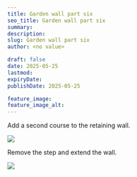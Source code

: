 ```yaml
---
title: Garden wall part six
seo_title: Garden wall part six
summary:
description:
slug: Garden wall part six
author: <no value>

draft: false
date: 2025-05-25
lastmod:
expiryDate:
publishDate: 2025-05-25

feature_image:
feature_image_alt:
---
```

Add a second course to the retaining wall.

![](/images/2239.jpeg )

Remove the step and extend the wall.

![](/images/2241.jpeg )